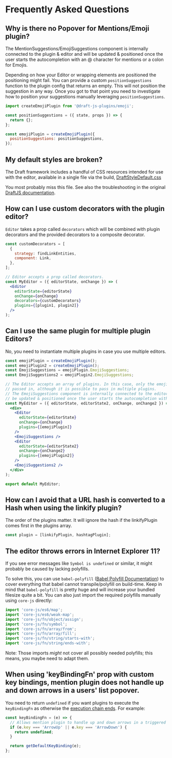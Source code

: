 # Frequently Asked Questions

## Why is there no Popover for Mentions/Emoji plugin?

The MentionSuggestions/EmojiSuggestions component is internally connected to the
plugin & editor and will be updated & positioned once the user starts the autocompletion
with an @ character for mentions or a colon for Emojis.

Depending on how your Editor or wrapping elements are positioned the positioning might fail.
You can provide a custom `positionSuggestions` function to the plugin config that returns an empty. This will not position the suggestion in any way. Once you got to that point you need to investigate how to position your suggestions manually leveraging `positionSuggestions`.

```js
import createEmojiPlugin from '@draft-js-plugins/emoji';

const positionSuggestions = ({ state, props }) => {
  return {};
};

const emojiPlugin = createEmojiPlugin({
  positionSuggestions: positionSuggestions,
});
```

## My default styles are broken?

The Draft framework includes a handful of CSS resources intended for use with the editor, available in a single file via the build, [DraftStyleDefault.css](https://github.com/facebook/draft-js/blob/master/src/component/utils/DraftStyleDefault.css)

You most probably miss this file. See also the troubleshooting in the original [DraftJS documentation](https://facebook.github.io/draft-js/docs/advanced-topics-issues-and-pitfalls.html#missing-draft-css).

## How can I use custom decorators with the plugin editor?

`Editor` takes a prop called `decorators` which will be combined with plugin decorators and the provided decorators to a composite decorator.

```jsx
const customDecorators = [
  {
    strategy: findLinkEntities,
    component: Link,
  },
];

// Editor accepts a prop called decorators.
const MyEditor = ({ editorState, onChange }) => (
  <Editor
    editorState={editorState}
    onChange={onChange}
    decorators={customDecorators}
    plugins={[plugin1, plugin2]}
  />
);
```

## Can I use the same plugin for multiple plugin Editors?

No, you need to instantiate multiple plugins in case you use multiple editors.

```jsx
const emojiPlugin = createEmojiPlugin();
const emojiPlugin2 = createEmojiPlugin();
const EmojiSuggestions = emojiPlugin.EmojiSuggestions;
const EmojiSuggestions2 = emojiPlugin2.EmojiSuggestions;

// The Editor accepts an array of plugins. In this case, only the emojiPlugin is
// passed in, although it is possible to pass in multiple plugins.
// The EmojiSuggestions component is internally connected to the editor and will
// be updated & positioned once the user starts the autocompletion with a colon.
const MyEditor = ({ editorState, editorState2, onChange, onChange2 }) => (
  <div>
    <Editor
      editorState={editorState}
      onChange={onChange}
      plugins={[emojiPlugin]}
    />
    <EmojiSuggestions />
    <Editor
      editorState={editorState2}
      onChange={onChange2}
      plugins={[emojiPlugin2]}
    />
    <EmojiSuggestions2 />
  </div>
);

export default MyEditor;
```

## How can I avoid that a URL hash is converted to a Hash when using the linkify plugin?

The order of the plugins matter. It will ignore the hash if the linkifyPlugin comes first in the plugins array.

```js
const plugin = [linkifyPlugin, hashtagPlugin];
```

## The editor throws errors in Internet Explorer 11?

If you see error messages like `Symbol is undefined` or similar, it might probably be caused by lacking polyfills.

To solve this, you can use `babel-polyfill` ([Babel Polyfill Documentation](https://babeljs.io/docs/usage/polyfill/)) to cover everything that babel cannot transpile/polyfill on build-time.
Keep in mind that `babel-polyfill` is pretty huge and will increase your bundled filesize quite a bit. You can also just import the required polyfills manually using `core-js` directly:

```javascript
import 'core-js/es6/map';
import 'core-js/es6/weak-map';
import 'core-js/fn/object/assign';
import 'core-js/fn/symbol';
import 'core-js/fn/array/from';
import 'core-js/fn/array/fill';
import 'core-js/fn/string/starts-with';
import 'core-js/fn/string/ends-with';
```

Note: Those imports _might_ not cover all possibly needed polyfills; this means, you maybe need to adapt them.



## When using 'keyBindingFn' prop with custom key bindings, mention plugin does not handle up and down arrows in a users' list popover.

You need to return `undefined` if you want plugins to execute the `keyBindingFn` as otherwise the [execution chain ends](draft-js-plugins/packages/editor/src/Editor/PluginHooks.ts). For example:

```js
const keyBindingFn = (e) => {
  // Allows mention plugin to handle up and down arrows in a triggered popover
  if (e.key === 'ArrowUp' || e.key === 'ArrowDown') {
    return undefined;
  }

  return getDefaultKeyBinding(e);
};
```
